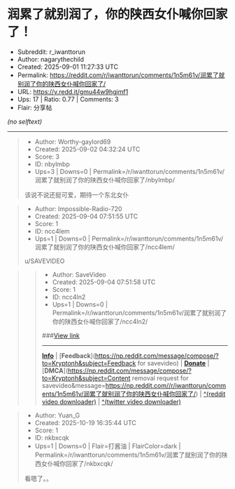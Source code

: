 # 润累了就别润了，你的陕西女仆喊你回家了！

- Subreddit: r_iwanttorun
- Author: nagarythechild
- Created: 2025-09-01 11:27:33 UTC
- Permalink: https://reddit.com/r/iwanttorun/comments/1n5m61v/润累了就别润了你的陕西女仆喊你回家了/
- URL: https://v.redd.it/gmu44w9hgjmf1
- Ups: 17 | Ratio: 0.77 | Comments: 3
- Flair: 分享帖

_(no selftext)_

---

> - Author: Worthy-gaylord69
> - Created: 2025-09-02 04:32:24 UTC
> - Score: 3
> - ID: nbylmbp
> - Ups=3 | Downs=0 | Permalink=/r/iwanttorun/comments/1n5m61v/润累了就别润了你的陕西女仆喊你回家了/nbylmbp/
>
> 该说不说还挺可爱，期待一个东北女仆

> - Author: Impossible-Radio-720
> - Created: 2025-09-04 07:51:55 UTC
> - Score: 1
> - ID: ncc4lem
> - Ups=1 | Downs=0 | Permalink=/r/iwanttorun/comments/1n5m61v/润累了就别润了你的陕西女仆喊你回家了/ncc4lem/
>
> u/SAVEVIDEO

>> - Author: SaveVideo
>> - Created: 2025-09-04 07:51:58 UTC
>> - Score: 1
>> - ID: ncc4ln2
>> - Ups=1 | Downs=0 | Permalink=/r/iwanttorun/comments/1n5m61v/润累了就别润了你的陕西女仆喊你回家了/ncc4ln2/
>>
>> ###[View link](https://rapidsave.com/info?url=/r/iwanttorun/comments/1n5m61v/润累了就别润了你的陕西女仆喊你回家了/)
>> 
>> 
>>  --- 
>>  [**Info**](https://np.reddit.com/user/SaveVideo/comments/jv323v/info/)&#32;|&#32; [**Feedback**](https://np.reddit.com/message/compose/?to=Kryptonh&subject=Feedback for savevideo)&#32;|&#32;[**Donate**](https://ko-fi.com/getvideo) &#32;|&#32; [**DMCA**](https://np.reddit.com/message/compose/?to=Kryptonh&subject=Content removal request for savevideo&message=https://np.reddit.com//r/iwanttorun/comments/1n5m61v/润累了就别润了你的陕西女仆喊你回家了/) &#32;|&#32; 
>>  [^(reddit video downloader)](https://rapidsave.com) &#32;|&#32; [^(twitter video downloader)](https://twitsave.com)

> - Author: Yuan_G
> - Created: 2025-10-19 16:35:44 UTC
> - Score: 1
> - ID: nkbxcqk
> - Ups=1 | Downs=0 | Flair=打酱油 | FlairColor=dark | Permalink=/r/iwanttorun/comments/1n5m61v/润累了就别润了你的陕西女仆喊你回家了/nkbxcqk/
>
> 看嗯了。。
